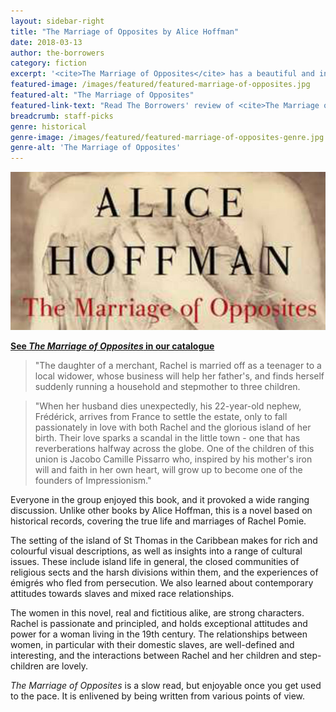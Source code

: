 ```yaml
---
layout: sidebar-right
title: "The Marriage of Opposites by Alice Hoffman"
date: 2018-03-13
author: the-borrowers
category: fiction
excerpt: '<cite>The Marriage of Opposites</cite> has a beautiful and interesting setting, strong characters and well-defined relationships.'
featured-image: /images/featured/featured-marriage-of-opposites.jpg
featured-alt: "The Marriage of Opposites"
featured-link-text: "Read The Borrowers' review of <cite>The Marriage of Opposites</cite>"
breadcrumb: staff-picks
genre: historical
genre-image: /images/featured/featured-marriage-of-opposites-genre.jpg
genre-alt: 'The Marriage of Opposites'
---
```


![The Marriage of Opposites](/images/featured/featured-marriage-of-opposites.jpg)

**[See <cite>The Marriage of Opposites</cite> in our catalogue](https://suffolk.spydus.co.uk/cgi-bin/spydus.exe/ENQ/OPAC/BIBENQ?BRN=1804179)**

> "The daughter of a merchant, Rachel is married off as a teenager to a local widower, whose business will help her father's, and finds herself suddenly running a household and stepmother to three children.

> "When her husband dies unexpectedly, his 22-year-old nephew, Frédérick, arrives from France to settle the estate, only to fall passionately in love with both Rachel and the glorious island of her birth. Their love sparks a scandal in the little town - one that has reverberations halfway across the globe. One of the children of this union is Jacobo Camille Pissarro who, inspired by his mother's iron will and faith in her own heart, will grow up to become one of the founders of Impressionism."

Everyone in the group enjoyed this book, and it provoked a wide ranging discussion. Unlike other books by Alice Hoffman, this is a novel based on historical records, covering the true life and marriages of Rachel Pomie.

The setting of the island of St Thomas in the Caribbean makes for rich and colourful visual descriptions, as well as insights into a range of cultural issues. These include island life in general, the closed communities of religious sects and the harsh divisions within them, and the experiences of émigrés who fled from persecution. We also learned about contemporary attitudes towards slaves and mixed race relationships.

The women in this novel, real and fictitious alike, are strong characters. Rachel is passionate and principled, and holds exceptional attitudes and power for a woman living in the 19th century. The relationships between women, in particular with their domestic slaves, are well-defined and interesting, and the interactions between Rachel and her children and step-children are lovely.

<cite>The Marriage of Opposites</cite> is a slow read, but enjoyable once you get used to the pace. It is enlivened by being written from various points of view.
